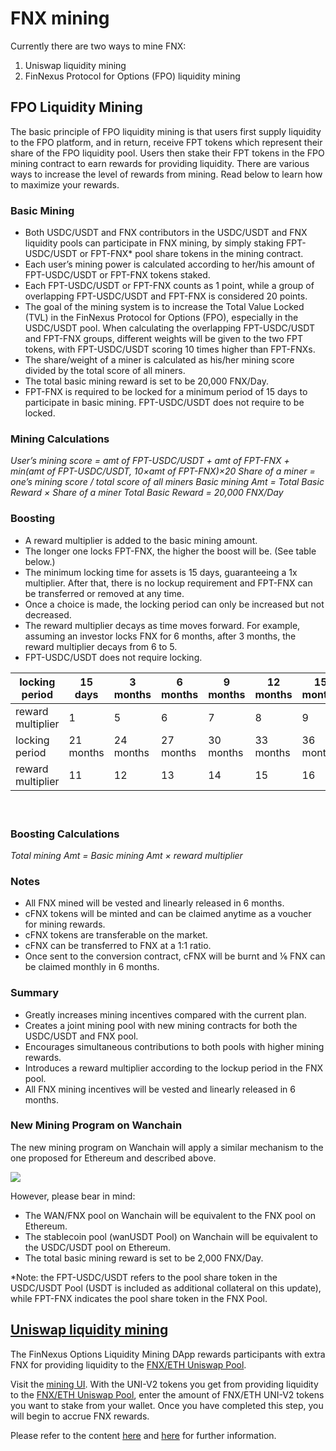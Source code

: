 # FNX mining

Currently there are two ways to mine FNX:

1. Uniswap liquidity mining
1. FinNexus Protocol for Options (FPO) liquidity mining

## FPO Liquidity Mining

The basic principle of FPO liquidity mining is that users first supply liquidity to the FPO platform, and in return, receive FPT tokens which represent their share of the FPO liquidity pool. Users then stake their FPT tokens in the FPO mining contract to earn rewards for providing liquidity. There are various ways to increase the level of rewards from mining. Read below to learn how to maximize your rewards.

### Basic Mining

+ Both USDC/USDT and FNX contributors in the USDC/USDT and FNX liquidity pools can participate in FNX mining, by simply staking FPT-USDC/USDT or FPT-FNX* pool share tokens in the mining contract.
+ Each user’s mining power is calculated according to her/his amount of  FPT-USDC/USDT or FPT-FNX tokens staked.
+ Each FPT-USDC/USDT or FPT-FNX counts as 1 point, while a group of overlapping FPT-USDC/USDT and FPT-FNX is considered 20 points.
+ The goal of the mining system is to increase the Total Value Locked (TVL) in the FinNexus Protocol for Options (FPO), especially in the USDC/USDT pool. When calculating the overlapping FPT-USDC/USDT and FPT-FNX groups, different weights will be given to the two FPT tokens, with FPT-USDC/USDT scoring 10 times higher than FPT-FNXs.
+ The share/weight of a miner is calculated as his/her mining score divided by the total score of all miners.
+ The total basic mining reward is set to be 20,000 FNX/Day.
+ FPT-FNX is required to be locked for a minimum period of 15 days to participate in basic mining. FPT-USDC/USDT does not require to be locked.

### Mining Calculations

*User’s mining score = amt of FPT-USDC/USDT + amt of FPT-FNX + min(amt of FPT-USDC/USDT, 10×amt of FPT-FNX)×20
Share of a miner = one’s mining score / total score of all miners
Basic mining Amt = Total Basic Reward × Share of a miner
Total Basic Reward = 20,000 FNX/Day*

### Boosting

+ A reward multiplier is added to the basic mining amount.
+ The longer one locks FPT-FNX, the higher the boost will be. (See table below.)
+ The minimum locking time for assets is 15 days, guaranteeing a 1x multiplier. After that, there is no lockup requirement and FPT-FNX can be transferred or removed at any time.
+ Once a choice is made, the locking period can only be increased but not decreased.
+ The reward multiplier decays as time moves forward. For example, assuming an investor locks FNX for 6 months, after 3 months, the reward multiplier decays from 6 to 5.
+ FPT-USDC/USDT does not require locking.

|locking period|15 days|3 months|6 months|9 months|12 months|15 months|18 months|
| --- | --- | --- | --- | --- | --- | --- | --- |
|reward multiplier|1|5|6|7|8|9|10|
|locking period|21 months|24 months|27 months|30 months|33 months|36 months||
|reward multiplier|11|12|13|14|15|16||
　
### Boosting Calculations
*Total mining Amt = Basic mining Amt × reward multiplier*

### Notes

+ All FNX mined will be vested and linearly released in 6 months.
+ cFNX tokens will be minted and can be claimed anytime as a voucher for mining rewards.
+ cFNX tokens are transferable on the market.
+ cFNX can be transferred to FNX at a 1:1 ratio.
+ Once sent to the conversion contract, cFNX will be burnt and ⅙ FNX can be claimed monthly in 6 months.

### Summary

+ Greatly increases mining incentives compared with the current plan.
+ Creates a joint mining pool with new mining contracts for both the USDC/USDT and FNX pool.
+ Encourages simultaneous contributions to both pools with higher mining rewards.
+ Introduces a reward multiplier according to the lockup period in the FNX pool.
+ All FNX mining incentives will be vested and linearly released in 6 months.

### New Mining Program on Wanchain

The new mining program on Wanchain will apply a similar mechanism to the one proposed for Ethereum and described above.

![](https://i.imgur.com/Jhsuqyn.jpg)

However, please bear in mind:
+ The WAN/FNX pool on Wanchain will be equivalent to the FNX pool on Ethereum.
+ The stablecoin pool (wanUSDT Pool) on Wanchain will be equivalent to the USDC/USDT pool on Ethereum.
+ The total basic mining reward is set to be 2,000 FNX/Day.

*Note: the FPT-USDC/USDT refers to the pool share token in the USDC/USDT Pool (USDT is included as additional collateral on this update), while FPT-FNX indicates the pool share token in the FNX Pool.

## [Uniswap liquidity mining](https://www.docs.finnexus.io/products/liquidity/)

The FinNexus Options Liquidity Mining DApp rewards participants with extra FNX for providing liquidity to the [FNX/ETH Uniswap Pool](https://uniswap.info/pair/0x722885cab8be10b27f359fcb225808fe2af07b16).

Visit the [mining UI](https://liquidity.finnexus.io). With the UNI-V2 tokens you get from providing liquidity to the [FNX/ETH Uniswap Pool](https://uniswap.info/pair/0x722885cab8be10b27f359fcb225808fe2af07b16), enter the amount of FNX/ETH UNI-V2 tokens you want to stake from your wallet. Once you have completed this step, you will begin to accrue FNX rewards.

Please refer to the content [here](https://www.docs.finnexus.io/products/liquidity/) and [here](https://medium.com/finnexus/migrating-to-uniswap-liquidity-mining-phase-2-15e98a4e7bc2) for further information.

